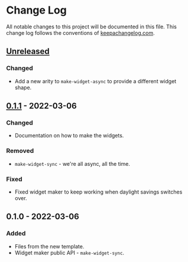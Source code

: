 # Change Log
All notable changes to this project will be documented in this file. This change log follows the conventions of [keepachangelog.com](http://keepachangelog.com/).

## [Unreleased]
### Changed
- Add a new arity to `make-widget-async` to provide a different widget shape.

## [0.1.1] - 2022-03-06
### Changed
- Documentation on how to make the widgets.

### Removed
- `make-widget-sync` - we're all async, all the time.

### Fixed
- Fixed widget maker to keep working when daylight savings switches over.

## 0.1.0 - 2022-03-06
### Added
- Files from the new template.
- Widget maker public API - `make-widget-sync`.

[Unreleased]: https://github.com/your-name/fe-7drl-2022/compare/0.1.1...HEAD
[0.1.1]: https://github.com/your-name/fe-7drl-2022/compare/0.1.0...0.1.1
